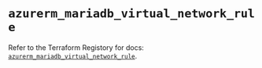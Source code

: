 # `azurerm_mariadb_virtual_network_rule`

Refer to the Terraform Registory for docs: [`azurerm_mariadb_virtual_network_rule`](https://registry.terraform.io/providers/hashicorp/azurerm/3.56.0/docs/resources/mariadb_virtual_network_rule).
